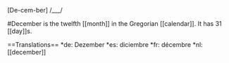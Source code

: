 [De-cem-ber] /___/

#December is the twelfth [[month]] in the Gregorian [[calendar]]. It has 31 [[day]]s.

==Translations==
*de: Dezember
*es: diciembre
*fr: décembre
*nl: [[december]]